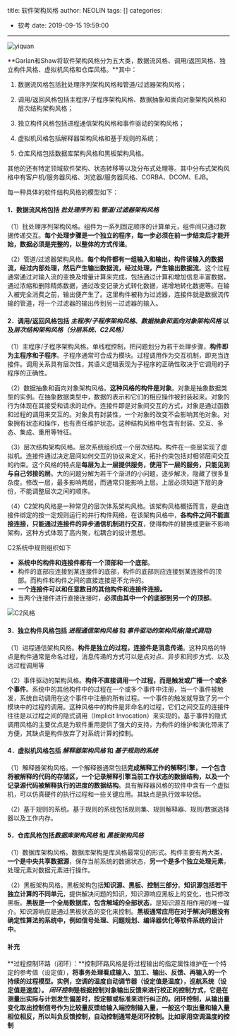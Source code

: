title: 软件架构风格
author: NEOLIN
tags: []
categories:
  - 软考
date: 2019-09-15 19:59:00
---

![yiquan](http://pxrwus83d.bkt.clouddn.com/neos-images/20190915/tCXmPILQn0sV.png?imageslim)

<!-- more -->

**Garlan和Shaw将软件架构风格分为五大类，数据流风格、调用/返回风格、独立构件风格、虚拟机风格和仓库风格。**其中：

1. 数据流风格包括批处理序列架构风格和管道/过滤器架构风格；

2. 调用/返回风格包括主程序/子程序架构风格、数据抽象和面向对象架构风格和层次结构架构风格；

3. 独立构件风格包括进程通信架构风格和事件驱动的架构风格；

4. 虚拟机风格包括解释器架构风格和基于规则的系统；

5. 仓库风格包括数据库架构风格和黑板架构风格。

其他的还有特定领域软件架构、状态转移等以及分布式处理等。其中分布式架构风格中有客户机/服务器风格、浏览器/服务器风格、CORBA、DCOM、EJB。

每一种具体的软件结构风格的模型如下：

#### 1．数据流风格包括 ***批处理序列*** 和 ***管道/过滤器架构风格***

（1）批处理序列架构风格。组件为一系列固定顺序的计算单元，组件间只通过数据传递交互。**每个处理步骤是一个独立的程序，每一步必须在前一步结束后才能开始，数据必须是完整的，以整体的方式传递**。

（2）管道/过滤器架构风格。**每个构件都有一组输入和输出，构件读输入的数据流，经过内部处理，然后产生输出数据流，经过处理，产生输出数据流**。这个过程通常通过对输入流的变换及增量计算来完成，包括通过计算和增加信息丰富数据，通过浓缩和删除精炼数据，通过改变记录方式转化数据，递增地转化数据等。在输入被完全消费之前，输出便产生了。这里构件被称为过滤器，连接件就是数据流传输的管道，将一个过滤器的输出传到另一过滤器的输入。

#### 2．调用/返回风格包括  ***主程序/子程序架构风格***、***数据抽象和面向对象架构风格***  以及***层次结构架构风格（分层系统、C2风格）*** 

（1）主程序/子程序架构风格。单线程控制，把问题划分为若干处理步骤，**构件即为主程序和子程序**。子程序通常可合成为模块。过程调用作为交互机制，即充当连接件。调用关系具有层次性，其语义逻辑表现为子程序的正确性取决于它调用的子程序的正确性。

（2）数据抽象和面向对象架构风格。**这种风格的构件是对象**。对象是抽象数据类型的实例。在抽象数据类型中，数据的表示和它们的相应操作被封装起来。对象的行为体现在其接受和请求的动作。连接件即是对象间交互的方式，对象是通过函数和过程的调用来交互的。对象具有封装性，一个对象的改变不会影响其他对象。对象拥有状态和操作，也有责任维护状态。这种结构风格中包含有封装、交互、多态、集成、重用等特征。

（3）层次结构架构风格。层次系统组织成一个层次结构。构件在一些层实现了虚拟机。连接件通过决定层间如何交互的协议来定义，拓扑约束包括对相邻层间交互的约束。这个风格的特点是**每层为上一层提供服务，使用下一层的服务，只能见到与自己邻接的层**。大的问题分解为若干个渐进的小问题，逐步解决，隐藏了很多复杂度。修改一层，最多影响两层，而通常只能影响上层。上层必须知道下层的身份，不能调整层次之间的顺序。

（4）C2架构风格是一种常见的层次体系架构风格。该架构风格概括而言，是由连接件绑定的按一定规则运行的并行构件网络，在该架构风格中，**各构件之间不能直接连接，只能通过连接件的异步通信机制进行交互**，使得构件的替换或更新不影响架构，这种方式体现了高内聚，松耦合的设计思想。

C2系统中规则组织如下

- **系统中的构件和连接件都有一个顶部和一个底部**。
- 构件的底部应连接到某连接件的底部，构件的底部则应连接到某连接件的顶部。而构件和构件之间的直接连接是不允许的。
- **一个连接件可以和任意数目的其他构件和连接件连接。**
- 当两个连接件进行直接连接时，**必须由其中一个的底部到另一个的顶部**。

![C2风格](http://pxrwus83d.bkt.clouddn.com/neos-images/20190915/ShuiSf9yuVjS.png?imageslim)

#### 3．独立构件风格包括 ***进程通信架构风格*** 和 ***事件驱动的架构风格(隐式调用)***

（1）进程通信架构风格。**构件是独立的过程，连接件是消息传递**。这种风格的特点是构件通常是命名过程，消息传递的方式可以是点对点、异步和同步方式、以及远过程调用等

（2）事件驱动的架构风格。**构件不直接调用一个过程，而是触发或广播一个或多个事件**。系统中的其他构件中的过程在一个或多个事件中注册，当一个事件被触发，系统自动调用在这个事件中注册的所有过程。一个事件的触发就导致了另一个模块中的过程的调用。这种风格中的构件是非命名的过程，它们之间交互的连接件往往是以过程之间的隐式调用（Implicit Invocation）来实现的。基于事件的隐式调用风格的主要优点是为软件重用提供了强大的支持，为构件的维护和演化带来了方便，其缺点是构件放弃了对系统计算的控制。

#### 4．虚拟机风格包括 ***解释器架构风格***  和 ***基于规则的系统***

（1）解释器架构风格。一个解释器通常包括**完成解释工作的解释引擎，一个包含将被解释的代码的存储区，一个记录解释引擎当前工作状态的数据结构，以及一个记录源代码被解释执行的进度的数据结构**。具有解释器风格的软件中含有一个虚拟机，可以仿真硬件的执行过程和一些关键应用。其缺点是执行效率较低。

（2）基于规则的系统。基于规则的系统包括规则集、规则解释器、规则/数据选择器以及工作内存。

#### 5．仓库风格包括***数据库架构风格***  和 ***黑板架构风格***

（1）数据库架构风格。数据库架构是库风格最常见的形式。构件主要有两大类，**一个是中央共享数据源**，保存当前系统的数据状态，**另一个是多个独立处理元素**，处理元素对数据元素进行操作。

（2）黑板架构风格。黑板架构包括**知识源、黑板、控制三部分**。**知识源包括若干独立计算的不同单元**，提供解决问题的知识，知识源响应黑板上的变化，也只修改黑板。**黑板是一个全局数据库，包含解域的全部状态**，是知识源互相作用的唯一媒介。知识源响应是通过黑板状态的变化来控制。**黑板通常应用在对于解决问题没有确定性算法的系统中，例如信号处理、问题规划、编译器优化等软件系统的设计中**。

#### 补充

**过程控制环路（闭环）：**控制环路风格是将过程输出的指定属性维护在一个特定的参考值（设定值），**将事务处理看成输入、加工、输出、反馈、再输入的一个持续的过程模型。实例，空调的温度自动调节器（设定值是温度），巡航系统（设定值是速度）。 *闭环控制*是根据控制对象输出反馈来进行校正的控制方式，它是在测量出实际与计划发生偏差时，按定额或标准来进行纠正的。闭环控制，从输出量变化取出控制信号作为比较量反馈给输入端控制输入量，一般这个取出量和输入量相位相反，所以叫负反馈控制，自动控制通常是闭环控制。比如家用空调温度的控制**



